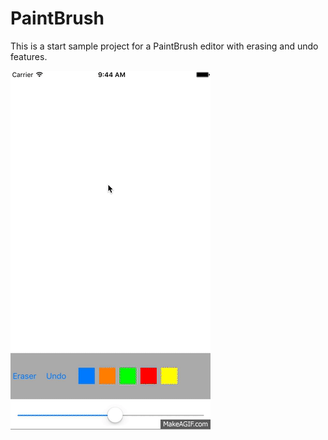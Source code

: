 # PaintBrush

This is a start sample project for a PaintBrush editor with erasing and undo features.

![enter image description here](paintbrush.gif)
